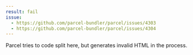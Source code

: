 ```yaml
---
result: fail
issue:
  - https://github.com/parcel-bundler/parcel/issues/4303
  - https://github.com/parcel-bundler/parcel/issues/4304
---
```


Parcel tries to code split here, but generates invalid HTML in the process.
